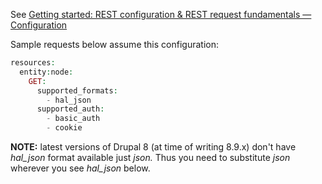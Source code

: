 See [Getting started: REST configuration & REST request fundamentals — Configuration](/documentation/modules/rest/start#configuration)

Sample requests below assume this configuration:

```php
resources:
  entity:node:
    GET:
      supported_formats:
        - hal_json
      supported_auth:
        - basic_auth
        - cookie

```

**NOTE:** latest versions of Drupal 8 (at time of writing 8.9.x) don't have _hal\_json_ format available just _json._ Thus you need to substitute _json_ wherever you see _hal\_json_ below.